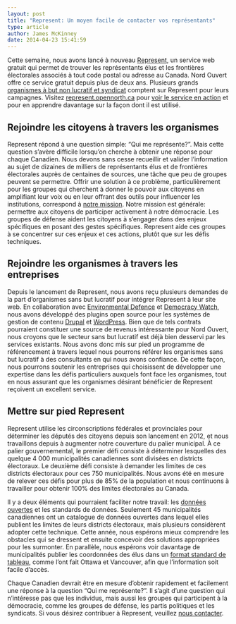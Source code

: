 ```yaml
---
layout: post
title: "Represent: Un moyen facile de contacter vos représentants"
type: article
author: James McKinney
date: 2014-04-23 15:41:59
---
```

Cette semaine, nous avons lancé à nouveau [Represent](http://represent.opennorth.ca), un service web gratuit qui permet de trouver les représentants élus et les frontières électorales associés à tout code postal ou adresse au Canada. Nord Ouvert offre ce service gratuit depuis plus de deux ans. Plusieurs grands [organismes à but non lucratif et syndicat](https://represent.opennorth.ca/#users) comptent sur Represent pour leurs campagnes. Visitez [represent.opennorth.ca](http://represent.opennorth.ca) pour [voir le service en action](https://represent.opennorth.ca/demo/) et pour en apprendre davantage sur la façon dont il est utilisé. 

## Rejoindre les citoyens à travers les organismes

Represent répond à une question simple: “Qui me représente?”. Mais cette question s’avère difficile lorsqu’on cherche à obtenir une réponse pour chaque Canadien. Nous devons sans cesse recueillir et valider l’information au sujet de dizaines de milliers de représentants élus et de frontières électorales auprès de centaines de sources, une tâche que peu de groupes peuvent se permettre. Offrir une solution à ce problème, particulièrement pour les groupes qui cherchent à donner le pouvoir aux citoyens en amplifiant leur voix ou en leur offrant des outils pour influencer les institutions, correspond à [notre mission](http://nordouvert.ca/a-propos/). Notre mission est générale: permettre aux citoyens de participer activement à notre démocracie. Les groupes de défense aident les citoyens à s’engager dans des enjeux spécifiques en posant des gestes spécifiques. Represent aide ces groupes à se concentrer sur ces enjeux et ces actions, plutôt que sur les défis techniques. 

## Rejoindre les organismes à travers les entreprises

Depuis le lancement de Represent, nous avons reçu plusieurs demandes de la part d’organismes sans but lucratif pour intégrer Represent à leur site web. En collaboration avec [Environmental Defence](http://environmentaldefence.ca/) et [Democracy Watch](http://democracywatch.ca/), nous avons développé des plugins open source pour les systèmes de gestion de contenu [Drupal](https://drupal.org/project/represent) et [WordPress](http://wordpress.org/plugins/represent-api/). Bien que de tels contrats pourraient constituer une source de revenus intéressante pour Nord Ouvert, nous croyons que le secteur sans but lucratif est déjà bien desservi par les services existants. Nous avons donc mis sur pied un programme de référencement à travers lequel nous pourrons référer les organismes sans but lucratif à des consultants en qui nous avons confiance. De cette façon, nous pourrons soutenir les entreprises qui choisissent de développer une expertise dans les défis particuliers auxquels font face les organismes, tout en nous assurant que les organismes désirant bénéficier de Represent reçoivent un excellent service.

## Mettre sur pied Represent

Represent utilise les circonscriptions fédérales et provinciales pour déterminer les députés des citoyens depuis son lancement en 2012, et nous travaillons depuis à augmenter notre couverture du palier municipal. À ce palier gouvernemental, le premier défi consiste à déterminer lesquelles des quelque 4 000 municipalités canadiennes sont divisées en districts électoraux. Le deuxième défi consiste à demander les limites de ces districts électoraux pour ces 750 municipalités. Nous avons été en mesure de relever ces défis pour plus de 85% de la population et nous continuons à travailler pour obtenir 100% des limites électorales au Canada.

Il y a deux éléments qui pourraient faciliter notre travail: les [données ouvertes](http://opendefinition.org/) et les standards de données. Seulement 45 municipalités canadiennes ont un catalogue de données ouvertes dans lequel elles publient les limites de leurs districts électoraux, mais plusieurs considèrent adopter cette technique. Cette année, nous espérons mieux comprendre les obstacles qui se dressent et ensuite concevoir des solutions appropriées pour les surmonter. En parallèle, nous espérons voir davantage de municipalités publier les coordonnées des élus dans un [format standard de tableau](https://represent.opennorth.ca/government/), comme l’ont fait Ottawa et Vancouver, afin que l’information soit facile d’accès.

Chaque Canadien devrait être en mesure d’obtenir rapidement et facilement une réponse à la question “Qui me représente?”. Il s’agit d’une question qui n’intéresse pas que les individus, mais aussi les groupes qui participent à la démocracie, comme les groupes de défense, les partis politiques et les syndicats. Si vous désirez contribuer à Represent, veuillez [nous contacter](mailto:represent@opennorth.ca).
